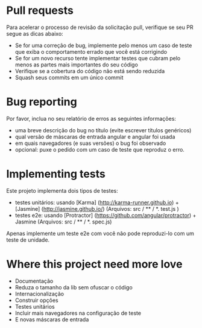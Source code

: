 # Pull requests

Para acelerar o processo de revisão da solicitação pull, verifique se seu PR segue as dicas abaixo:
- Se for uma correção de bug, implemente pelo menos um caso de teste que exiba o comportamento errado que você está corrigindo
- Se for um novo recurso tente implementar testes que cubram pelo menos as partes mais importantes do seu código
- Verifique se a cobertura do código não está sendo reduzida
- Squash seus commits em um único commit

# Bug reporting

Por favor, inclua no seu relatório de erros as seguintes informações:
- uma breve descrição do bug no título (evite escrever títulos genéricos)
- qual versão de máscaras de entrada angular e angular foi usada
- em quais navegadores (e suas versões) o bug foi observado
- opcional: puxe o pedido com um caso de teste que reproduz o erro.

# Implementing tests

Este projeto implementa dois tipos de testes:
- testes unitários: usando [Karma] (http://karma-runner.github.io) + [Jasmine] (http://jasmine.github.io/) (Arquivos: src / ** / *. test.js )
- testes e2e: usando [Protractor] (https://github.com/angular/protractor) + Jasmine (Arquivos: src / ** / *. spec.js)

Apenas implemente um teste e2e com você não pode reproduzi-lo com um teste de unidade.

# Where this project need more love

- Documentação
- Reduza o tamanho da lib sem ofuscar o código
- Internacionalização
- Construir opções
- Testes unitários
- Incluir mais navegadores na configuração de teste
- E novas máscaras de entrada
